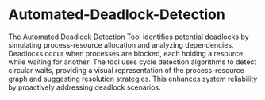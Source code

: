 # Automated-Deadlock-Detection
The Automated Deadlock Detection Tool identifies potential deadlocks by simulating process-resource allocation and analyzing dependencies. Deadlocks occur when processes are blocked, each holding a resource while waiting for another. The tool uses cycle detection algorithms to detect circular waits, providing a visual representation of the process-resource graph and suggesting resolution strategies. This enhances system reliability by proactively addressing deadlock scenarios.
